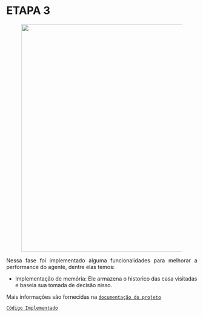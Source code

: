 # **ETAPA 3**

<figure>
<center>
<img src='https://drive.google.com/uc?export=view&id=1ybYqtU11zi7dvnTamWZaMzvdA9hh9MWa' width="600"  />
</center>
</figure>

<p ALIGN=justify >Nessa fase foi implementado alguma funcionalidades para melhorar a performance do agente, dentre elas temos:</p>

- Implementação de memória: Ele armazena o historico das casa visitadas e baseia sua tomada de decisão nisso.

Mais informações são fornecidas na [`documentação do projeto`](https://github.com/cotabr/Mundo-de-Wumpus/blob/main/Etapa%203/main.py)

[`Código Implementado`](https://github.com/cotabr/Mundo-de-Wumpus/blob/main/Etapa%203/main.py)
